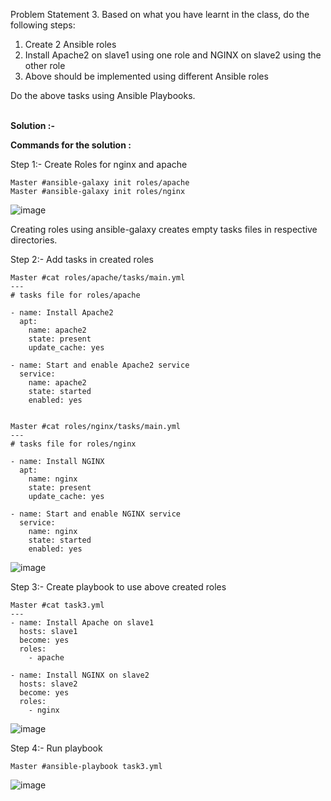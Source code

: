Problem Statement 3. Based on what you have learnt in the class, do the following steps: <br>
1. Create 2 Ansible roles  <br> 
2. Install Apache2 on slave1 using one role and NGINX on slave2 using the other role  <br> 
3. Above should be implemented using different Ansible roles <br> 

Do the above tasks using Ansible Playbooks. <br> <br>


**Solution :-**  <br>

**Commands for the solution :** <br>

Step 1:-	Create Roles for nginx and apache

    Master #ansible-galaxy init roles/apache
    Master #ansible-galaxy init roles/nginx

![image](https://github.com/user-attachments/assets/26da2087-6e2d-45c4-9bb2-18b19dfd62c8)

Creating roles using ansible-galaxy creates empty tasks files in respective directories.

Step 2:-	Add tasks in created roles

    Master #cat roles/apache/tasks/main.yml
    ---
    # tasks file for roles/apache
    
    - name: Install Apache2
      apt:
        name: apache2
        state: present
        update_cache: yes
    
    - name: Start and enable Apache2 service
      service:
        name: apache2
        state: started
        enabled: yes
    
    
    Master #cat roles/nginx/tasks/main.yml
    ---
    # tasks file for roles/nginx
    
    - name: Install NGINX
      apt:
        name: nginx
        state: present
        update_cache: yes
    
    - name: Start and enable NGINX service
      service:
        name: nginx
        state: started
        enabled: yes
    
![image](https://github.com/user-attachments/assets/1f979f94-9f29-407d-bbdc-0b03e9d07640)

Step 3:-	Create playbook to use above created roles

    Master #cat task3.yml
    ---
    - name: Install Apache on slave1
      hosts: slave1
      become: yes
      roles:
        - apache
    
    - name: Install NGINX on slave2
      hosts: slave2
      become: yes
      roles:
        - nginx
    
![image](https://github.com/user-attachments/assets/a3679050-74e7-43d2-b0fe-921ad0bf4066)

Step 4:-	Run playbook

    Master #ansible-playbook task3.yml

![image](https://github.com/user-attachments/assets/2713aa8f-dd8a-4f00-b21e-b03c7c3b0465)
